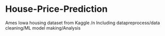 # House-Price-Prediction
Ames Iowa housing dataset from Kaggle /n
Including datapreprocess/data cleaning/ML model making/Analysis
